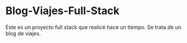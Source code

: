 # Blog-Viajes-Full-Stack
Este es un proyecto full stack que realicé hace un tiempo. Se trata de un blog de viajes.

